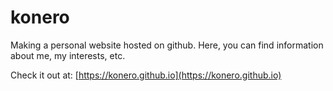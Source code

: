 # konero

Making a personal website hosted on github.
Here, you can find information about me, my interests, etc.


Check it out at: [https://konero.github.io](https://konero.github.io)
